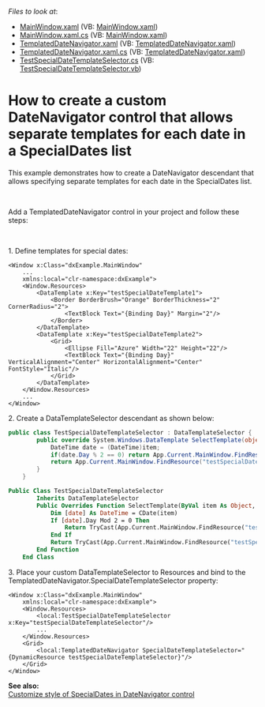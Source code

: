 <!-- default file list -->
*Files to look at*:

* [MainWindow.xaml](./CS/DateNavigator/MainWindow.xaml) (VB: [MainWindow.xaml](./VB/DateNavigator/MainWindow.xaml))
* [MainWindow.xaml.cs](./CS/DateNavigator/MainWindow.xaml.cs) (VB: [MainWindow.xaml](./VB/DateNavigator/MainWindow.xaml))
* [TemplatedDateNavigator.xaml](./CS/DateNavigator/TemplatedDateNavigator.xaml) (VB: [TemplatedDateNavigator.xaml](./VB/DateNavigator/TemplatedDateNavigator.xaml))
* [TemplatedDateNavigator.xaml.cs](./CS/DateNavigator/TemplatedDateNavigator.xaml.cs) (VB: [TemplatedDateNavigator.xaml](./VB/DateNavigator/TemplatedDateNavigator.xaml))
* [TestSpecialDateTemplateSelector.cs](./CS/DateNavigator/TestSpecialDateTemplateSelector.cs) (VB: [TestSpecialDateTemplateSelector.vb](./VB/DateNavigator/TestSpecialDateTemplateSelector.vb))
<!-- default file list end -->
# How to create a custom DateNavigator control that allows separate templates for each date in a SpecialDates list


<p>This example demonstrates how to create a DateNavigator descendant that allows specifying separate templates for each date in the SpecialDates list.</p><br />
<p>Add a TemplatedDateNavigator control in your project and follow these steps:</p><br />
<p>1. Define templates for special dates:</p>

```xaml
<Window x:Class="dxExample.MainWindow"
    ...
    xmlns:local="clr-namespace:dxExample">
    <Window.Resources>
        <DataTemplate x:Key="testSpecialDateTemplate1">
            <Border BorderBrush="Orange" BorderThickness="2" CornerRadius="2">
                <TextBlock Text="{Binding Day}" Margin="2"/>
            </Border>
        </DataTemplate>
        <DataTemplate x:Key="testSpecialDateTemplate2">
            <Grid>
                <Ellipse Fill="Azure" Width="22" Height="22"/>
                <TextBlock Text="{Binding Day}" VerticalAlignment="Center" HorizontalAlignment="Center" FontStyle="Italic"/>
            </Grid>
        </DataTemplate>
    </Window.Resources>
    ...
</Window>
```

<p> </p><p>2. Create a DataTemplateSelector descendant as shown below:</p>

```cs
public class TestSpecialDateTemplateSelector : DataTemplateSelector {
        public override System.Windows.DataTemplate SelectTemplate(object item, DependencyObject container) {
            DateTime date = (DateTime)item;
            if(date.Day % 2 == 0) return App.Current.MainWindow.FindResource("testSpecialDateTemplate1") as DataTemplate;
            return App.Current.MainWindow.FindResource("testSpecialDateTemplate2") as DataTemplate;
        }
    }
```

<p> </p>

```vb
Public Class TestSpecialDateTemplateSelector
		Inherits DataTemplateSelector
		Public Overrides Function SelectTemplate(ByVal item As Object, ByVal container As DependencyObject) As System.Windows.DataTemplate
			Dim [date] As DateTime = CDate(item)
			If [date].Day Mod 2 = 0 Then
				Return TryCast(App.Current.MainWindow.FindResource("testSpecialDateTemplate1"), DataTemplate)
			End If
			Return TryCast(App.Current.MainWindow.FindResource("testSpecialDateTemplate2"), DataTemplate)
		End Function
	End Class
```

<p> </p><p>3. Place your custom DataTemplateSelector to Resources and bind to the TemplatedDateNavigator.SpecialDateTemplateSelector property:</p>

```xaml
<Window x:Class="dxExample.MainWindow"
    xmlns:local="clr-namespace:dxExample">
    <Window.Resources>
        <local:TestSpecialDateTemplateSelector x:Key="testSpecialDateTemplateSelector"/>
        ...
    </Window.Resources>
    <Grid>
        <local:TemplatedDateNavigator SpecialDateTemplateSelector="{DynamicResource testSpecialDateTemplateSelector}"/>
    </Grid>
</Window>
```

<p> </p><p><strong>See also:</strong><strong><br />
</strong><a href="https://www.devexpress.com/Support/Center/p/Q338480">Customize style of SpecialDates in DateNavigator control</a></p>

<br/>



